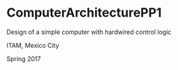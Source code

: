 # ComputerArchitecturePP1

Design of a simple computer with hardwired control logic

ITAM, Mexico City

Spring 2017
